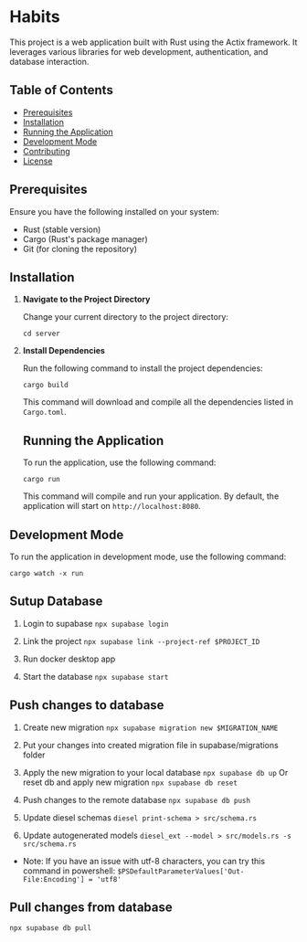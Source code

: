 # Habits

This project is a web application built with Rust using the Actix framework. It leverages various libraries for web development, authentication, and database interaction.

## Table of Contents

- [Prerequisites](#prerequisites)
- [Installation](#installation)
- [Running the Application](#running-the-application)
- [Development Mode](#development-mode)
- [Contributing](#contributing)
- [License](#license)

## Prerequisites

Ensure you have the following installed on your system:

- Rust (stable version)
- Cargo (Rust's package manager)
- Git (for cloning the repository)

## Installation

1. **Navigate to the Project Directory**

   Change your current directory to the project directory:

   ```cd server```

2. **Install Dependencies**

   Run the following command to install the project dependencies:

   ```cargo build```

   This command will download and compile all the dependencies listed in `Cargo.toml`.

    ## Running the Application

    To run the application, use the following command:

    ```cargo run```

    This command will compile and run your application. By default, the application will start on `http://localhost:8080`.

## Development Mode

To run the application in development mode, use the following command:

```cargo watch -x run```

## Sutup Database

1. Login to supabase
```npx supabase login```

2. Link the project
```npx supabase link --project-ref $PROJECT_ID```

3. Run docker desktop app

4. Start the database
```npx supabase start```

## Push changes to database

1. Create new migration
```npx supabase migration new $MIGRATION_NAME```

3. Put your changes into created migration file in supabase/migrations folder

4. Apply the new migration to your local database
```npx supabase db up```
Or reset db and apply new migration
```npx supabase db reset```

5. Push changes to the remote database
```npx supabase db push```

6. Update diesel schemas
```diesel print-schema > src/schema.rs```

7. Update autogenerated models
```diesel_ext --model > src/models.rs -s src/schema.rs```

- Note: If you have an issue with utf-8 characters, you can try this command in powershell:
```$PSDefaultParameterValues['Out-File:Encoding'] = 'utf8'```

## Pull changes from database
```npx supabase db pull```

